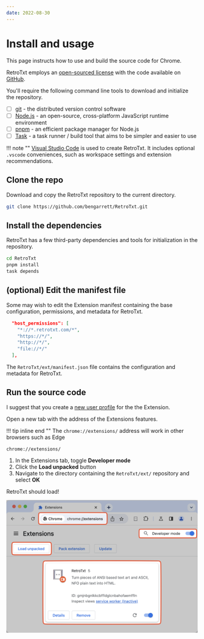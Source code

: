 ```yaml
---
date: 2022-08-30
---
```

# Install and usage

This page instructs how to use and build the source code for Chrome.

RetroTxt employs an [open-sourced license]((https://choosealicense.com/licenses/lgpl-3.0/)) with the code available on [GitHub](https://github.com/bengarrett/RetroTxt).

You'll require the following command line tools to download and initialize the repository.

- [ ] [git](https://git-scm.com) - the distributed version control software
- [ ] [Node.js](https://nodejs.org) - an open-source, cross-platform JavaScript runtime environment
- [ ] [pnpm](https://pnpm.io) - an efficient package manager for Node.js
- [ ] [Task](https://taskfile.dev) - a task runner / build tool that aims to be simpler and easier to use

!!! note ""
    [Visual Studio Code](https://code.visualstudio.com) is used to create RetroTxt. It includes optional `.vscode` conveniences, such as workspace settings and extension recommendations.

## Clone the repo

Download and copy the RetroTxt repository to the current directory.

```bash
git clone https://github.com/bengarrett/RetroTxt.git
```

## Install the dependencies

RetroTxt has a few third-party dependencies and tools for initialization in the repository.

```bash
cd RetroTxt
pnpm install
task depends
```

## (optional) Edit the manifest file

Some may wish to edit the Extension manifest containing the base configuration, permissions, and metadata for RetroTxt.

```json
  "host_permissions": [
    "*://*.retrotxt.com/*",
    "https://*/",
    "http://*/",
    "file://*/"
  ],
```

The `RetroTxt/ext/manifest.json` file contains the configuration and metadata for RetroTxt.


## Run the source code

I suggest that you create a [new user profile](https://support.google.com/chrome/answer/2364824?co=GENIE.Platform%3DDesktop&hl=en) for the the Extension.

Open a new tab with the address of the Extensions features.

!!! tip inline end ""
    The `chrome://extensions/` address will work in other browsers such as Edge

```
chrome://extensions/
```

1.  In the Extensions tab, toggle **Developer mode**
2.  Click the **Load unpacked** button
3.  Navigate to the directory containing the `RetroTxt/ext/` repository and select **OK**

RetroTxt should load!

![Chrome extensions developer mode](../assets/source_code-chrome.png)
